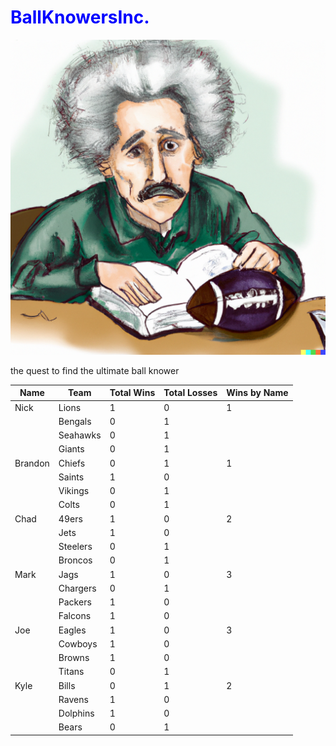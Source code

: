 <h1 style="color: blue;">BallKnowersInc.</h1>

![Photo Courtesy of OpenAI Dalle 2.0](photo.png)

the quest to find the ultimate ball knower

| Name    | Team         | Total Wins | Total Losses | Wins by Name |
| ------- | ------------ | ---------- | ------------ | ------------ |
| Nick    | Lions        | 1          | 0            | 1            |
|         | Bengals      | 0          | 1            |              |
|         | Seahawks     | 0          | 1            |              |
|         | Giants       | 0          | 1            |              |
| Brandon | Chiefs       | 0          | 1            | 1            |
|         | Saints       | 1          | 0            |              |
|         | Vikings      | 0          | 1            |              |
|         | Colts        | 0          | 1            |              |
| Chad    | 49ers        | 1          | 0            | 2            |
|         | Jets         | 1          | 0            |              |
|         | Steelers     | 0          | 1            |              |
|         | Broncos      | 0          | 1            |              |
| Mark    | Jags         | 1          | 0            | 3            |
|         | Chargers     | 0          | 1            |              |
|         | Packers      | 1          | 0            |              |
|         | Falcons      | 1          | 0            |              |
| Joe     | Eagles       | 1          | 0            | 3            |
|         | Cowboys      | 1          | 0            |              |
|         | Browns       | 1          | 0            |              |
|         | Titans       | 0          | 1            |              |
| Kyle    | Bills        | 0          | 1            | 2            |
|         | Ravens       | 1          | 0            |              |
|         | Dolphins     | 1          | 0            |              |
|         | Bears        | 0          | 1            |              |

